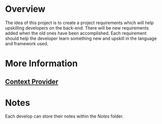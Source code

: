 # Overview
The idea of this project is to create a project requirements which will help upskilling developers on the back-end. 
There will be new requirements added when the old ones have been accomplished. Each requirement should help the developer learn something new and upskill in the language and framework used.

# More Information
##  [Context Provider](./Context.md) 

# Notes
Each develop can store their notes within the _Notes_ folder.

